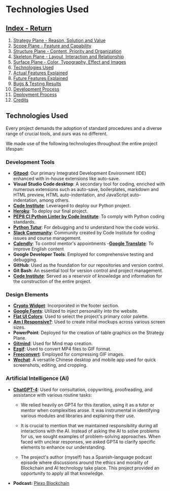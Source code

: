 # Technologies Used

## [Index - Return](https://github.com/plexoio/tenam/blob/main/README.md)

1. [Strategy Plane - Reason, Solution and Value](https://github.com/plexoio/tenam/blob/main/documentation/assets/readme/strategy.md)
2. [Scope Plane - Feature and Capability](https://github.com/plexoio/tenam/blob/main/documentation/assets/readme/scope.md)
3. [Structure Plane - Content, Priority and Organization](https://github.com/plexoio/tenam/blob/main/documentation/assets/readme/structure.md)
4. [Skeleton Plane - Layout, Interaction and Relationship](https://github.com/plexoio/tenam/blob/main/documentation/assets/readme/skeleton.md)
5. [Surface Plane - Color, Typography, Effect and Images](https://github.com/plexoio/tenam/blob/main/documentation/assets/readme/surface.md)
6. [Technologies Used](#technologies)
7. [Actual Features Explained](#features)
8. [Future Features Explained](#f-features)
9. [Bugs & Testing Results](#bugs-testing)
10. [Development Process](#development)
11. [Deployment Process](#deployment)
12. [Credits](#credits)

## Technologies Used <a name="technologies"></a>

Every project demands the adoption of standard procedures and a diverse range of crucial tools, and ours was no different.

We made use of the following technologies throughout the entire project lifespan:

### Development Tools
- **[Gitpod](https://gitpod.io/plexoio)**: Our primary Integrated Development Environment (IDE) enhanced with in-house extensions like auto-save.
- **Visual Studio Code desktop**: A secondary tool for coding, enriched with numerous extensions such as auto-save, boilerplates, markdown and HTML preview, HTML auto-indentation, and JavaScript auto-indentation, among others.
- **[Code Institute](https://github.com/Code-Institute-Org/p3-template)**: Leveraged to deploy our Python project.
- **[Heroku](https://heroku.com/)**: To deploy our final project.
- **[PEP8 CI Python Linter by Code Institute](https://pep8ci.herokuapp.com/)**: To comply with Python coding standards.
- **[Python Tutur](https://pythontutor.com/)**: For debugging and to understand how the code works.
- **[Slack Community](https://slack.com/)**: Community created by Code Institute for coding issues and course management.
- **[Calendly](https://calendly.com/)**: To control mentor's appointments
-**[Google Translate](https://translate.google.com/)**: To improve English content
- **Google Developer Tools**: Employed for comprehensive testing and debugging.
- **GitHub**: Used as the foundation for our repositories and version control.
- **Git Bash**: An essential tool for version control and project management.
- **[Code Institute](https://codeinstitute.net/)**: Served as a reservoir of knowledge and information for the construction of the entire project.

### Design Elements
- **[Crypto Widget](https://www.cryptohopper.com/)**: Incorporated in the footer section.
- **[Google Fonts](https://fonts.google.com/)**: Utilized to inject personality into the website.
- **[Flat UI Colors](https://flatuicolors.com/)**: Used to select the project's primary color palette.
- **[Am I Responsive?](https://ui.dev/amiresponsive)**: Used to create initial mockups across various screen sizes.
- **PowerPoint**: Deployed for the creation of table graphics on the Strategy Plane.
- **[Gitmind](https://gitmind.com/)**: Used for Mind map creation.
- **[Ezgif](https://ezgif.com/video-to-gif)**: Used to convert MP4 files to GIF format.
- **[Freeconvert](https://www.freeconvert.com/gif-compressor)**: Employed for compressing GIF images.
- **[Wechat](https://www.wechat.com/)**: A versatile Chinese desktop and mobile app used for quick screenshots, editing, and cropping.

### Artificial Intelligence (AI)

- **[ChatGPT-4](https://chat.openai.com/chat)**: Used for consultation, copywriting, proofreading, and assistance with various routine tasks:

  - We relied heavily on GPT4 for this iteration, using it as a tutor or mentor when complexities arose. It was instrumental in identifying various modules and libraries and explaining their use. 

  - It is crucial to mention that we maintained responsibility during all interactions with the AI. Instead of asking the AI to solve problems for us, we sought examples of problem-solving approaches. When faced with unclear responses, we asked GPT4 to clarify specific elements to enhance our understanding.

  - The project's author (myself) has a Spanish-language podcast episode where discussions around the ethics and morality of Blockchain and AI technology take place. This project provided an opportunity to apply all that knowledge.

- **Podcast:** [Plexo Blockchain](https://podcasters.spotify.com/pod/show/plexoblockchain)
